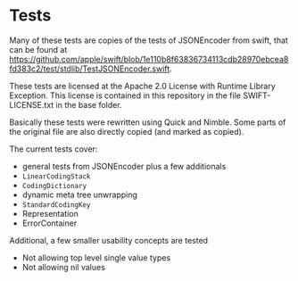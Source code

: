 #  Tests

Many of these tests are copies of the tests of JSONEncoder from swift, that can be found at https://github.com/apple/swift/blob/1e110b8f63836734113cdb28970ebcea8fd383c2/test/stdlib/TestJSONEncoder.swift.

These tests are licensed at the Apache 2.0 License with Runtime Library Exception. This license is contained in this repository in the file SWIFT-LICENSE.txt in the base folder.

Basically these tests were rewritten using Quick and Nimble. Some parts of the original file are also directly copied (and marked as copied).

The current tests cover:
 * general tests from JSONEncoder plus a few additionals
 *  `LinearCodingStack`
 * `CodingDictionary`
 * dynamic meta tree unwrapping
 * `StandardCodingKey` 
 * Representation
 * ErrorContainer
 
 Additional, a few smaller usability concepts are tested
  * Not allowing top level single value types
  * Not allowing nil values
